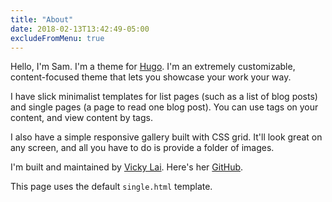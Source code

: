 ```yaml
---
title: "About"
date: 2018-02-13T13:42:49-05:00
excludeFromMenu: true
---
```


Hello, I'm Sam. I'm a theme for [Hugo](https://gohugo.io/). I'm an extremely customizable, content-focused theme that lets you showcase your work your way.

I have slick minimalist templates for list pages (such as a list of blog posts) and single pages (a page to read one blog post). You can use tags on your content, and view content by tags.

I also have a simple responsive gallery built with CSS grid. It'll look great on any screen, and all you have to do is provide a folder of images.

I'm built and maintained by [Vicky Lai](https://vickylai.com). Here's her [GitHub](https://github.com/vickylai).

This page uses the default `single.html` template.